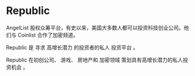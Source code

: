 # 

# Republic

AngelList 股权众筹平台，有史以来，美国大多数人都可以投资科技创业公司。他们与 Coinlist 合作了加密频道。

Republic 是 寻求 高增长潜力 的投资者的私人 投资平台 。

Republic 在初创公司、 游戏、 房地产和 加密领域 策划具有高增长潜力的私人投资机会 。



